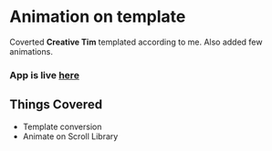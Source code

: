 # Animation on template

Coverted **Creative Tim** templated according to me. Also added few animations.

### App is live [here](https://karan1907.github.io/animated-template/)

## Things Covered

- Template conversion
- Animate on Scroll Library
